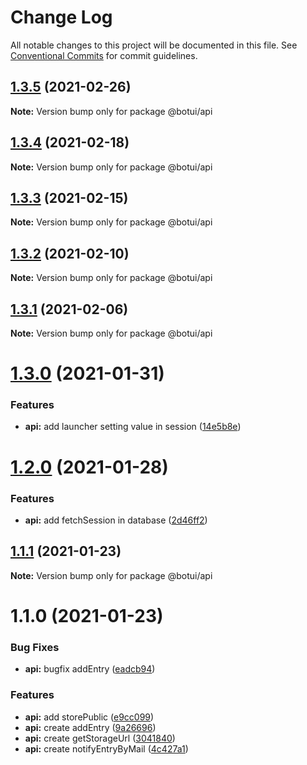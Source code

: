 # Change Log

All notable changes to this project will be documented in this file.
See [Conventional Commits](https://conventionalcommits.org) for commit guidelines.

## [1.3.5](https://github.com/aiji42/botui-child-next/compare/@botui/api@1.3.4...@botui/api@1.3.5) (2021-02-26)

**Note:** Version bump only for package @botui/api





## [1.3.4](https://github.com/aiji42/botui-child-next/compare/@botui/api@1.3.3...@botui/api@1.3.4) (2021-02-18)

**Note:** Version bump only for package @botui/api





## [1.3.3](https://github.com/aiji42/botui-child-next/compare/@botui/api@1.3.2...@botui/api@1.3.3) (2021-02-15)

**Note:** Version bump only for package @botui/api





## [1.3.2](https://github.com/aiji42/botui-child-next/compare/@botui/api@1.3.1...@botui/api@1.3.2) (2021-02-10)

**Note:** Version bump only for package @botui/api





## [1.3.1](https://github.com/aiji42/botui-child-next/compare/@botui/api@1.3.0...@botui/api@1.3.1) (2021-02-06)

**Note:** Version bump only for package @botui/api





# [1.3.0](https://github.com/aiji42/botui-child-next/compare/@botui/api@1.2.0...@botui/api@1.3.0) (2021-01-31)


### Features

* **api:** add launcher setting value in session ([14e5b8e](https://github.com/aiji42/botui-child-next/commit/14e5b8e12d3655f7c618d96e1a3f9e90708773f8))





# [1.2.0](https://github.com/aiji42/botui-child-next/compare/@botui/api@1.1.1...@botui/api@1.2.0) (2021-01-28)


### Features

* **api:** add fetchSession in database ([2d46ff2](https://github.com/aiji42/botui-child-next/commit/2d46ff24e389358632364ea4279610d638616cf0))





## [1.1.1](https://github.com/aiji42/botui-child-next/compare/@botui/api@1.1.0...@botui/api@1.1.1) (2021-01-23)

**Note:** Version bump only for package @botui/api





# 1.1.0 (2021-01-23)


### Bug Fixes

* **api:** bugfix addEntry ([eadcb94](https://github.com/aiji42/botui-child-next/commit/eadcb948b6d9e10e160d28b13789953becf1463f))


### Features

* **api:** add storePublic ([e9cc099](https://github.com/aiji42/botui-child-next/commit/e9cc0993918fa1710699e22244745f58fab206e7))
* **api:** create addEntry ([9a26696](https://github.com/aiji42/botui-child-next/commit/9a266967cff08413dcbddbe8ecc1705b348816bd))
* **api:** create getStorageUrl ([3041840](https://github.com/aiji42/botui-child-next/commit/3041840ca38e629933e993fa5560ffa3d7282428))
* **api:** create notifyEntryByMail ([4c427a1](https://github.com/aiji42/botui-child-next/commit/4c427a1f9a78d3a7339542bc464271ba37d09019))
